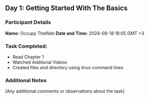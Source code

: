 ## Day 1: Getting Started With The Basics

### Participant Details
__Name:__ Occupy TheWeb
__Date and Time:__ 2024-08-18 18:05 GMT +3

### Task Completed:
- Read Chapter 1
- Watched Additonal Videos
- Created files and directory using linux command lines

### Additional Notes
[Any additional comments or observations about the task]